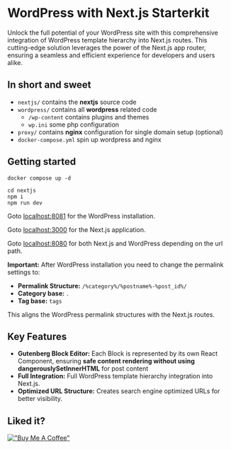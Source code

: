 # WordPress with️ Next.js Starterkit

Unlock the full potential of your WordPress site with this comprehensive integration of WordPress template hierarchy into Next.js routes. This cutting-edge solution leverages the power of the Next.js app router, ensuring a seamless and efficient experience for developers and users alike.

## In short and sweet

- `nextjs/` contains the **nextjs** source code
- `wordpress/` contains all **wordpress** related code
    - `/wp-content` contains plugins and themes
    - `wp.ini` some php configuration
- `proxy/` contains **nginx** configuration for single domain setup (optional)
- `docker-compose.yml` spin up wordpress and nginx

## Getting started

```shell
docker compose up -d

cd nextjs
npm i 
npm run dev

```

Goto [localhost:8081](http://localhost:8081/) for the WordPress installation.

Goto [localhost:3000](http://localhost:3000/) for the Next.js application.

Goto [localhost:8080](http://localhost:8081/) for both Next.js and WordPress depending on the url path.

**Important:** After WordPress installation you need to change the permalink settings to:

-  **Permalink Structure:** `/%category%/%postname%-%post_id%/`
- **Category base:** `.`
- **Tag base:** `tags`

This aligns the WordPress permalink structures with the Next.js routes.

## Key Features

- **Gutenberg Block Editor:** Each Block is represented by its own React Component, ensuring **safe content rendering without using dangerouslySetInnerHTML** for post content
- **Full Integration:** Full WordPress template hierarchy integration into Next.js.
- **Optimized URL Structure:** Creates search engine optimized URLs for better visibility.


## Liked it?

[!["Buy Me A Coffee"](https://www.buymeacoffee.com/assets/img/custom_images/orange_img.png)](https://www.buymeacoffee.com/edwardbock)